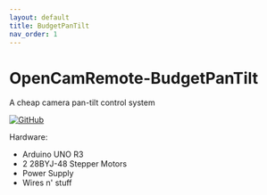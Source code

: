 ```yaml
---
layout: default
title: BudgetPanTilt
nav_order: 1
---
```


# OpenCamRemote-BudgetPanTilt
A cheap camera pan-tilt control system

[![GitHub](https://img.shields.io/badge/View%20On%20GitHub-The--Industries%2FOpenCamRemote--BudgetPanTilt-lightgrey?style=flat-square&logo=github)](https://github.com/The-Industries/OpenCamRemote-BudgetPanTilt)

Hardware:
 - Arduino UNO R3
 - 2 28BYJ-48 Stepper Motors
 - Power Supply
 - Wires n' stuff
